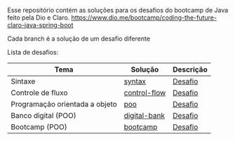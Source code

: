 Esse repositório contém as soluções para os desafios do bootcamp de Java feito pela Dio e Claro.
https://www.dio.me/bootcamp/coding-the-future-claro-java-spring-boot

Cada branch é a solução de um desafio diferente

Lista de desafios:

| Tema                           |  Solução                                    | Descrição                                                                                               |
|--------------------------------|---------------------------------------------|---------------------------------------------------------------------------------------------------------|
| Sintaxe                        |  [syntax](/challenge-syntax/)               | [Desafio](https://github.com/digitalinnovationone/trilha-java-basico/tree/main/desafios/sintaxe)        |
| Controle de fluxo              |  [control-flow](/challenge-control-flow/)   | [Desafio](https://github.com/digitalinnovationone/trilha-java-basico/tree/main/desafios/controle-fluxo) |
| Programação orientada a objeto |  [poo](/challenge-poo/)                     | [Desafio](https://github.com/digitalinnovationone/trilha-java-basico/tree/main/desafios/poo)            |
| Banco digital (POO)            |  [digital-bank](/challenge-digital-bank/)   | [Desafio](https://github.com/falvojr/lab-banco-digital-oo/tree/master)                                  |
| Bootcamp (POO)                 |  [bootcamp](/challenge-bootcamp/)           | [Desafio](https://github.com/cami-la/desafio-poo-dio)                                                   |

